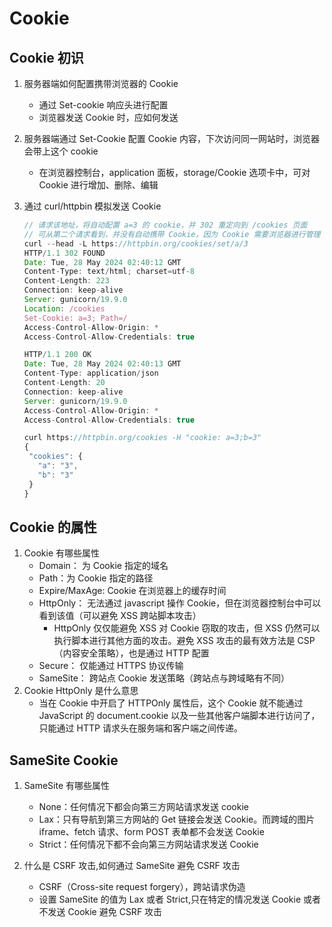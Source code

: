 # Cookie

## Cookie 初识

1. 服务器端如何配置携带浏览器的 Cookie
   - 通过 Set-cookie 响应头进行配置
   - 浏览器发送 Cookie 时，应如何发送
2. 服务器端通过 Set-Cookie 配置 Cookie 内容，下次访问同一网站时，浏览器会带上这个 cookie
   - 在浏览器控制台，application 面板，storage/Cookie 选项卡中，可对 Cookie 进行增加、删除、编辑
3. 通过 curl/httpbin 模拟发送 Cookie

   ```javascript
   // 请求该地址，将自动配置 a=3 的 cookie，并 302 重定向到 /cookies 页面
   // 可从第二个请求看到，并没有自动携带 Cookie，因为 Cookie 需要浏览器进行管理
   curl --head -L https://httpbin.org/cookies/set/a/3
   HTTP/1.1 302 FOUND
   Date: Tue, 28 May 2024 02:40:12 GMT
   Content-Type: text/html; charset=utf-8
   Content-Length: 223
   Connection: keep-alive
   Server: gunicorn/19.9.0
   Location: /cookies
   Set-Cookie: a=3; Path=/
   Access-Control-Allow-Origin: *
   Access-Control-Allow-Credentials: true

   HTTP/1.1 200 OK
   Date: Tue, 28 May 2024 02:40:13 GMT
   Content-Type: application/json
   Content-Length: 20
   Connection: keep-alive
   Server: gunicorn/19.9.0
   Access-Control-Allow-Origin: *
   Access-Control-Allow-Credentials: true

   curl https://httpbin.org/cookies -H "cookie: a=3;b=3"
   {
    "cookies": {
      "a": "3",
      "b": "3"
    }
   }
   ```

## Cookie 的属性

1. Cookie 有哪些属性
   - Domain： 为 Cookie 指定的域名
   - Path：为 Cookie 指定的路径
   - Expire/MaxAge: Cookie 在浏览器上的缓存时间
   - HttpOnly： 无法通过 javascript 操作 Cookie，但在浏览器控制台中可以看到该值（可以避免 XSS 跨站脚本攻击）
     - HttpOnly 仅仅能避免 XSS 对 Cookie 窃取的攻击，但 XSS 仍然可以执行脚本进行其他方面的攻击。避免 XSS 攻击的最有效方法是 CSP（内容安全策略），也是通过 HTTP 配置
   - Secure： 仅能通过 HTTPS 协议传输
   - SameSite： 跨站点 Cookie 发送策略（跨站点与跨域略有不同）
2. Cookie HttpOnly 是什么意思
   - 当在 Cookie 中开启了 HTTPOnly 属性后，这个 Cookie 就不能通过 JavaScript 的 document.cookie 以及一些其他客户端脚本进行访问了，只能通过 HTTP 请求头在服务端和客户端之间传递。

## SameSite Cookie

1. SameSite 有哪些属性

   - None：任何情况下都会向第三方网站请求发送 cookie
   - Lax：只有导航到第三方网站的 Get 链接会发送 Cookie。而跨域的图片 iframe、fetch 请求、form POST 表单都不会发送 Cookie
   - Strict：任何情况下都不会向第三方网站请求发送 Cookie

2. 什么是 CSRF 攻击,如何通过 SameSite 避免 CSRF 攻击

   - CSRF（Cross-site request forgery），跨站请求伪造
   - 设置 SameSite 的值为 Lax 或者 Strict,只在特定的情况发送 Cookie 或者不发送 Cookie 避免 CSRF 攻击
